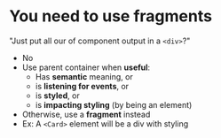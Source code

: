 # You need to use fragments

"Just put all our of component output in a `<div>`?"
- No
- Use parent container when **useful**:
  - Has **semantic** meaning, or
  - is **listening for events**, or
  - is **styled**, or
  - is **impacting styling** (by being an element)
- Otherwise, use a **fragment** instead
- Ex: A `<Card>` element will be a div with styling

